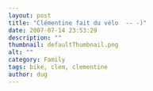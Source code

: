 ```yaml
---
layout: post
title: "Clémentine fait du vélo  -- -)"
date: 2007-07-14 23:53:29
description: ""
thumbnail: defaultThumbnail.png
alt: ""
category: Family
tags: bike, clem, clementine
author: dug
---
```


<p><object width="370" height="305"> <param name="movie" value="http://www.youtube.com/v/6V4R3vt3KzY"> </param> <embed src="http://www.youtube.com/v/6V4R3vt3KzY" type="application/x-shockwave-flash" width="370" height="305"> </embed> </object></p>
